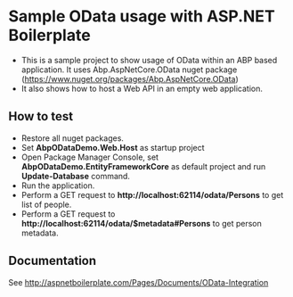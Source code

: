 # Sample OData usage with ASP.NET Boilerplate

* This is a sample project to show usage of OData within an ABP based application. It uses Abp.AspNetCore.OData nuget package (https://www.nuget.org/packages/Abp.AspNetCore.OData)
* It also shows how to host a Web API in an empty web application.

## How to test

* Restore all nuget packages.
* Set __AbpODataDemo.Web.Host__ as startup project
* Open Package Manager Console, set __AbpODataDemo.EntityFrameworkCore__ as default project and run __Update-Database__ command.
* Run the application.
* Perform a GET request to __http://localhost:62114/odata/Persons__ to get list of people.
* Perform a GET request to __http://localhost:62114/odata/$metadata#Persons__ to get person metadata.

## Documentation

See http://aspnetboilerplate.com/Pages/Documents/OData-Integration
